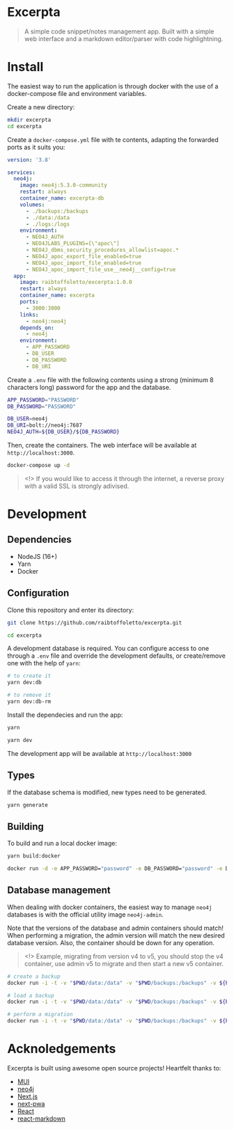 # Excerpta

> A simple code snippet/notes management app. Built with a simple web interface and a markdown editor/parser with code highlightning.

# Install

The easiest way to run the application is through docker with the use of a docker-compose file and environment variables.

Create a new directory:

```bash
mkdir excerpta
cd excerpta
```

Create a `docker-compose.yml` file with te contents, adapting the forwarded ports as it suits you:

```yaml
version: '3.8'

services:
  neo4j:
    image: neo4j:5.3.0-community
    restart: always
    container_name: excerpta-db
    volumes:
      - ./backups:/backups
      - ./data:/data
      - ./logs:/logs
    environment:
      - NEO4J_AUTH
      - NEO4JLABS_PLUGINS=[\"apoc\"]
      - NEO4J_dbms_security_procedures_allowlist=apoc.*
      - NEO4J_apoc_export_file_enabled=true
      - NEO4J_apoc_import_file_enabled=true
      - NEO4J_apoc_import_file_use__neo4j__config=true
  app:
    image: raibtoffoletto/excerpta:1.0.0
    restart: always
    container_name: excerpta
    ports:
      - 3000:3000
    links:
      - neo4j:neo4j
    depends_on:
      - neo4j
    environment:
      - APP_PASSWORD
      - DB_USER
      - DB_PASSWORD
      - DB_URI
```

Create a `.env` file with the following contents using a strong (minimum 8 characters long) password for the app and the database.

```bash
APP_PASSWORD="PASSWORD"
DB_PASSWORD="PASSWORD"

DB_USER=neo4j
DB_URI=bolt://neo4j:7687
NEO4J_AUTH=${DB_USER}/${DB_PASSWORD}
```

Then, create the containers. The web interface will be available at `http://localhost:3000`.

```bash
docker-compose up -d
```

> <!> If you would like to access it through the internet, a reverse proxy with a valid SSL is strongly adivised.

# Development

## Dependencies

- NodeJS (16+)
- Yarn
- Docker

## Configuration

Clone this repository and enter its directory:

```bash
git clone https://github.com/raibtoffoletto/excerpta.git

cd excerpta
```

A development database is required. You can configure access to one through a `.env` file and override the development defaults, or create/remove one with the help of `yarn`:

```bash
# to create it
yarn dev:db

# to remove it
yarn dev:db-rm
```

Install the dependecies and run the app:

```bash
yarn

yarn dev
```

The development app will be available at `http://localhost:3000`

## Types

If the database schema is modified, new types need to be generated.

```bash
yarn generate
```

## Building

To build and run a local docker image:

```bash
yarn build:docker

docker run -d -e APP_PASSWORD="password" -e DB_PASSWORD="password" -e DB_USER="neo4j" -e DB_URI="bolt://localhost:7687" --network host --name excerpta excerpta
```

## Database management

When dealing with docker containers, the easiest way to manage `neo4j` databases is with the official utility image `neo4j-admin`.

Note that the versions of the database and admin containers should match! When performing a migration, the admin version will match the new desired database version. Also, the container should be down for any operation.

> <!> Example, migrating from version v4 to v5, you should stop the v4 container, use admin v5 to migrate and then start a new v5 container.

```bash
# create a backup
docker run -i -t -v "$PWD/data:/data" -v "$PWD/backups:/backups" -v ${PWD}/logs:/logs --rm neo4j/neo4j-admin:5.3.0-community neo4j-admin dump --to-path="/backups" neo4j

# load a backup
docker run -i -t -v "$PWD/data:/data" -v "$PWD/backups:/backups" -v ${PWD}/logs:/logs --rm neo4j/neo4j-admin:5.3.0-community neo4j-admin database load --from-path="/backups" neo4j

# perform a migration
docker run -i -t -v "$PWD/data:/data" -v "$PWD/backups:/backups" -v ${PWD}/logs:/logs --rm neo4j/neo4j-admin:5.3.0-community neo4j-admin database migrate neo4j
```

# Acknoledgements

Excerpta is built using awesome open source projects! Heartfelt thanks to:

- [MUI](https://mui.com/)
- [neo4j](https://neo4j.com/)
- [Next.js](https://nextjs.org/)
- [next-pwa](https://github.com/shadowwalker/next-pwa)
- [React](https://reactjs.org/)
- [react-markdown](https://github.com/remarkjs/react-markdown)
